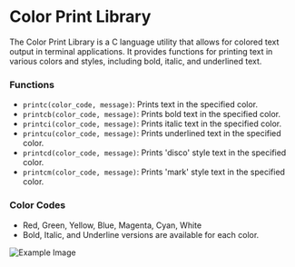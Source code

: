 
# Color Print Library

The Color Print Library is a C language utility that allows for colored text output in terminal applications. It provides functions for printing text in various colors and styles, including bold, italic, and underlined text.

### Functions

- `printc(color_code, message)`: Prints text in the specified color.
- `printcb(color_code, message)`: Prints bold text in the specified color.
- `printci(color_code, message)`: Prints italic text in the specified color.
- `printcu(color_code, message)`: Prints underlined text in the specified color.
- `printcd(color_code, message)`: Prints 'disco' style text in the specified color.
- `printcm(color_code, message)`: Prints 'mark' style text in the specified color.

### Color Codes

- Red, Green, Yellow, Blue, Magenta, Cyan, White
- Bold, Italic, and Underline versions are available for each color.

![Example Image](examples.png)



